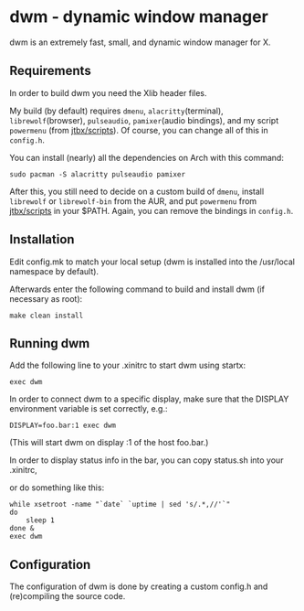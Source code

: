 # dwm - dynamic window manager

dwm is an extremely fast, small, and dynamic window manager for X.


## Requirements

In order to build dwm you need the Xlib header files.

My build (by default) requires `dmenu`, `alacritty`(terminal), `librewolf`(browser), `pulseaudio`, `pamixer`(audio bindings), and my script `powermenu` (from [jtbx/scripts](https://github.com/jtbx/scripts)). Of course, you can change all of this in `config.h`.

You can install (nearly) all the dependencies on Arch with this command:

    sudo pacman -S alacritty pulseaudio pamixer

After this, you still need to decide on a custom build of `dmenu`, install `librewolf` or `librewolf-bin` from the AUR, and put `powermenu` from [jtbx/scripts](https://github.com/jtbx/scripts) in your $PATH. Again, you can remove the bindings in `config.h`.

## Installation

Edit config.mk to match your local setup (dwm is installed into
the /usr/local namespace by default).

Afterwards enter the following command to build and install dwm (if
necessary as root):

    make clean install


## Running dwm

Add the following line to your .xinitrc to start dwm using startx:

    exec dwm

In order to connect dwm to a specific display, make sure that
the DISPLAY environment variable is set correctly, e.g.:

    DISPLAY=foo.bar:1 exec dwm

(This will start dwm on display :1 of the host foo.bar.)

In order to display status info in the bar, you can copy status.sh into your .xinitrc,

or do something like this:

    while xsetroot -name "`date` `uptime | sed 's/.*,//'`"
    do
        sleep 1
    done &
    exec dwm


## Configuration

The configuration of dwm is done by creating a custom config.h
and (re)compiling the source code.
